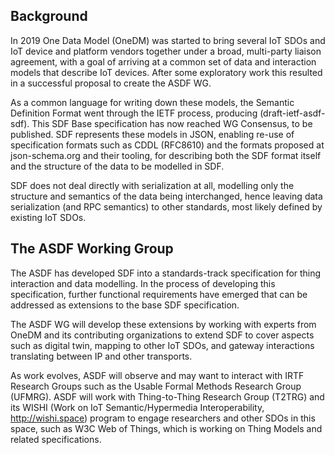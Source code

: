 Background
----------

In 2019 One Data Model (OneDM) was started to bring several IoT SDOs and IoT device and platform vendors together under a broad, multi-party liaison agreement, with a goal of arriving at a common set of data and interaction models that describe IoT devices.  After some exploratory work this resulted in a successful proposal to create the ASDF WG.

As a common language for writing down these models, the Semantic Definition Format went through the IETF process, producing (draft-ietf-asdf-sdf).  This SDF Base specification has now reached WG Consensus, to be published.  SDF represents these models in JSON, enabling re-use of specification formats such as CDDL (RFC8610) and the formats proposed at json-schema.org and their tooling, for describing both the SDF format itself and the structure of the data to be modelled in SDF.

SDF does not deal directly with serialization at all, modelling only the structure and semantics of the data being interchanged, hence leaving data serialization (and RPC semantics) to other standards, most likely defined by existing IoT SDOs.

The ASDF Working Group
----------------------

The ASDF has developed SDF into a standards-track specification for thing interaction and data modelling.  In the process of developing this specification, further functional requirements have emerged that can be addressed as extensions to the base SDF specification.

The ASDF WG will develop these extensions by working with experts from OneDM and its contributing organizations to extend SDF to cover aspects such as digital twin, mapping to other IoT SDOs, and gateway interactions translating between IP and other transports.

As work evolves, ASDF will observe and may want to interact with IRTF Research Groups such as the Usable Formal Methods Research Group (UFMRG).  ASDF will work with Thing-to-Thing Research Group (T2TRG) and its WISHI (Work on IoT Semantic/Hypermedia Interoperability, http://wishi.space) program to engage researchers and other SDOs in this space, such as W3C Web of Things, which is working on Thing Models and related specifications.

